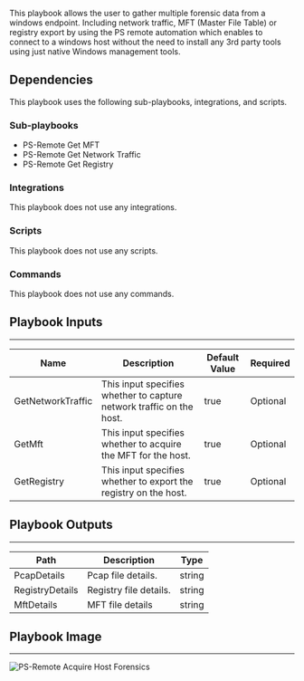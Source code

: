 This playbook allows the user to gather multiple forensic data from a windows endpoint. Including network traffic, MFT (Master File Table) or registry export by using the PS remote automation which enables to connect to a windows host without the need to install any 3rd party tools using just native Windows management tools.

## Dependencies
This playbook uses the following sub-playbooks, integrations, and scripts.

### Sub-playbooks
* PS-Remote Get MFT
* PS-Remote Get Network Traffic
* PS-Remote Get Registry

### Integrations
This playbook does not use any integrations.

### Scripts
This playbook does not use any scripts.

### Commands
This playbook does not use any commands.

## Playbook Inputs
---

| **Name** | **Description** | **Default Value** | **Required** |
| --- | --- | --- | --- |
| GetNetworkTraffic | This input specifies whether to capture network traffic on the host. | true | Optional |
| GetMft | This input specifies whether to acquire the MFT for the host. | true | Optional |
| GetRegistry | This input specifies whether to export the registry on the host. | true | Optional |

## Playbook Outputs
---

| **Path** | **Description** | **Type** |
| --- | --- | --- |
| PcapDetails | Pcap file details. | string |
| RegistryDetails | Registry file details. | string |
| MftDetails | MFT file details | string |

## Playbook Image
---
![PS-Remote Acquire Host Forensics](https://raw.githubusercontent.com/demisto/content/de089a9171d269062404ac77a7e5988c9127c495/Packs/WindowsForensicsPack/doc_files/PS-Remote__Acquire_Host_Forensics.png)
